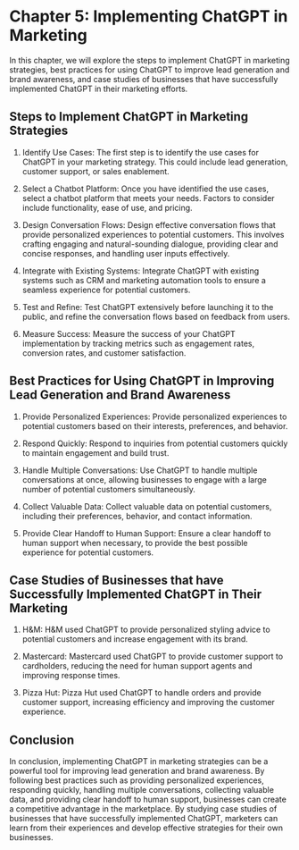 Chapter 5: Implementing ChatGPT in Marketing
============================================

In this chapter, we will explore the steps to implement ChatGPT in marketing strategies, best practices for using ChatGPT to improve lead generation and brand awareness, and case studies of businesses that have successfully implemented ChatGPT in their marketing efforts.

Steps to Implement ChatGPT in Marketing Strategies
--------------------------------------------------

1. Identify Use Cases: The first step is to identify the use cases for ChatGPT in your marketing strategy. This could include lead generation, customer support, or sales enablement.

2. Select a Chatbot Platform: Once you have identified the use cases, select a chatbot platform that meets your needs. Factors to consider include functionality, ease of use, and pricing.

3. Design Conversation Flows: Design effective conversation flows that provide personalized experiences to potential customers. This involves crafting engaging and natural-sounding dialogue, providing clear and concise responses, and handling user inputs effectively.

4. Integrate with Existing Systems: Integrate ChatGPT with existing systems such as CRM and marketing automation tools to ensure a seamless experience for potential customers.

5. Test and Refine: Test ChatGPT extensively before launching it to the public, and refine the conversation flows based on feedback from users.

6. Measure Success: Measure the success of your ChatGPT implementation by tracking metrics such as engagement rates, conversion rates, and customer satisfaction.

Best Practices for Using ChatGPT in Improving Lead Generation and Brand Awareness
---------------------------------------------------------------------------------

1. Provide Personalized Experiences: Provide personalized experiences to potential customers based on their interests, preferences, and behavior.

2. Respond Quickly: Respond to inquiries from potential customers quickly to maintain engagement and build trust.

3. Handle Multiple Conversations: Use ChatGPT to handle multiple conversations at once, allowing businesses to engage with a large number of potential customers simultaneously.

4. Collect Valuable Data: Collect valuable data on potential customers, including their preferences, behavior, and contact information.

5. Provide Clear Handoff to Human Support: Ensure a clear handoff to human support when necessary, to provide the best possible experience for potential customers.

Case Studies of Businesses that have Successfully Implemented ChatGPT in Their Marketing
----------------------------------------------------------------------------------------

1. H\&M: H\&M used ChatGPT to provide personalized styling advice to potential customers and increase engagement with its brand.

2. Mastercard: Mastercard used ChatGPT to provide customer support to cardholders, reducing the need for human support agents and improving response times.

3. Pizza Hut: Pizza Hut used ChatGPT to handle orders and provide customer support, increasing efficiency and improving the customer experience.

Conclusion
----------

In conclusion, implementing ChatGPT in marketing strategies can be a powerful tool for improving lead generation and brand awareness. By following best practices such as providing personalized experiences, responding quickly, handling multiple conversations, collecting valuable data, and providing clear handoff to human support, businesses can create a competitive advantage in the marketplace. By studying case studies of businesses that have successfully implemented ChatGPT, marketers can learn from their experiences and develop effective strategies for their own businesses.

